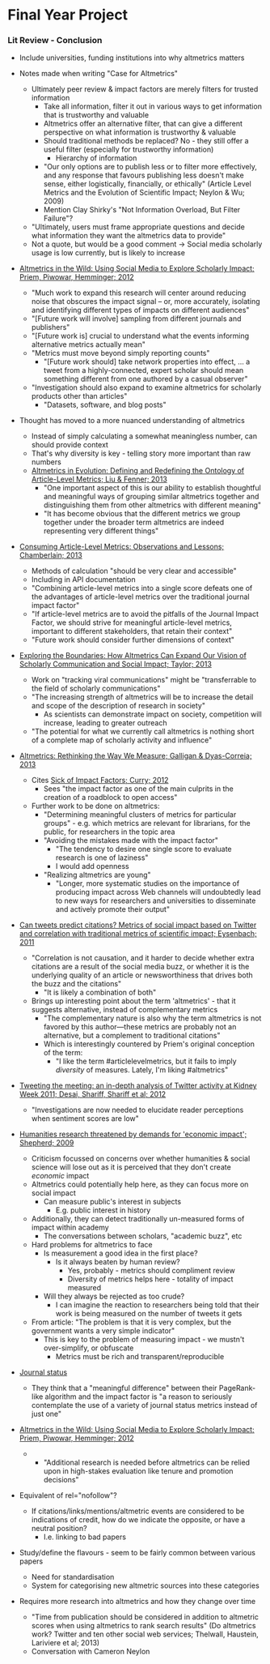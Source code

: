 # Final Year Project
### Lit Review - Conclusion

* Include universities, funding institutions into why altmetrics matters

* Notes made when writing "Case for Altmetrics"
	* Ultimately peer review & impact factors are merely filters for trusted information
		* Take all information, filter it out in various ways to get information that is trustworthy and valuable
		* Altmetrics offer an alternative filter, that can give a different perspective on what information is trustworthy & valuable
		* Should traditional methods be replaced? No - they still offer a useful filter (especially for trustworthy information)
			* Hierarchy of information
		* "Our only options are to publish less or to filter more effectively, and any response that favours publishing less doesn't make sense, either logistically, financially, or ethically" (Article Level Metrics and the Evolution of Scientific Impact; Neylon & Wu; 2009)
		* Mention Clay Shirky's "Not Information Overload, But Filter Failure"?
	* "Ultimately, users must frame appropriate questions and decide what information they want the altmetrics data to provide"
	* Not a quote, but would be a good comment -> Social media scholarly usage is low currently, but is likely to increase

* [Altmetrics in the Wild: Using Social Media to Explore Scholarly Impact; Priem, Piwowar, Hemminger; 2012](http://arxiv.org/abs/1203.4745)
	* "Much work to expand this research will center around reducing noise that obscures the impact signal – or, more accurately, isolating and identifying different types of impacts on different audiences"
	* "[Future work will involve] sampling from different journals and publishers"
	* "[Future work is] crucial to understand what the events informing alternative metrics actually mean"
	* "Metrics must move beyond simply reporting counts"
		* "[Future work should] take network properties into effect, … a tweet from a highly-connected, expert scholar should mean something different from one authored by a casual observer"
	* "Investigation should also expand to examine altmetrics for scholarly products other than articles"
		* "Datasets, software, and blog posts"

* Thought has moved to a more nuanced understanding of altmetrics
	* Instead of simply calculating a somewhat meaningless number, can should provide context
	* That's why diversity is key - telling story more important than raw numbers
	* [Altmetrics in Evolution: Defining and Redefining the Ontology of Article-Level Metrics; Liu & Fenner; 2013](http://www.niso.org/publications/isq/2013/v25no2/lin/)
		* "One important aspect of this is our ability to establish thoughtful and meaningful ways of grouping similar altmetrics together and distinguishing them from other altmetrics with different meaning"
		* "It has become obvious that the different metrics we group together under the broader term altmetrics are indeed representing very different things"

* [Consuming Article-Level Metrics: Observations and Lessons; Chamberlain; 2013](http://www.niso.org/publications/isq/2013/v25no2/chamberlain/)
	* Methods of calculation "should be very clear and accessible"
	* Including in API documentation
	* "Combining article-level metrics into a single score defeats one of the advantages of article-level metrics over the traditional journal impact factor"
	* "If article-level metrics are to avoid the pitfalls of the Journal Impact Factor, we should strive for meaningful article-level metrics, important to different stakeholders, that retain their context"
	* "Future work should consider further dimensions of context"
* [Exploring the Boundaries: How Altmetrics Can Expand Our Vision of Scholarly Communication and Social Impact; Taylor; 2013](http://www.niso.org/publications/isq/2013/v25no2/taylor/)
	* Work on "tracking viral communications" might be "transferrable to the field of scholarly communications"
	* "The increasing strength of altmetrics will be to increase the detail and scope of the description of research in society"
		* As scientists can demonstrate impact on society, competition will increase, leading to greater outreach
	* "The potential for what we currently call altmetrics is nothing short of a complete map of scholarly activity and influence"
* [Altmetrics: Rethinking the Way We Measure; Galligan & Dyas-Correia; 2013](http://www.sciencedirect.com/science/article/pii/S009879131300004X)
	* Cites [Sick of Impact Factors; Curry; 2012](http://occamstypewriter.org/scurry/2012/08/13/sick-of-impact-factors/)
		* Sees "the impact factor as one of the main culprits in the creation of a roadblock to open access"
	* Further work to be done on altmetrics:
		* "Determining meaningful clusters of metrics for particular groups" - e.g. which metrics are relevant for librarians, for the public, for researchers in the topic area
		* "Avoiding the mistakes made with the impact factor"
			* "The tendency to desire one single score to evaluate research is one of laziness"
			* I would add openness
		* "Realizing altmetrics are young"
			* "Longer, more systematic studies on the importance of producing impact across Web channels will undoubtedly lead to new ways for researchers and universities to disseminate and actively promote their output"
* [Can tweets predict citations? Metrics of social impact based on Twitter and correlation with traditional metrics of scientific impact; Eysenbach; 2011](http://www.jmir.org/2011/4/e123/)
	* "Correlation is not causation, and it harder to decide whether extra citations are a result of the social media buzz, or whether it is the underlying quality of an article or newsworthiness that drives both the buzz and the citations"
		* "It is likely a combination of both"
	* Brings up interesting point about the term 'altmetrics' - that it suggests alternative, instead of complementary metrics
		* "The complementary nature is also why the term altmetrics is not favored by this author—these metrics are probably not an alternative, but a complement to traditional citations"
		* Which is interestingly countered by Priem's original conception of the term:
			* "I like the term #articlelevelmetrics, but it fails to imply *diversity* of measures. Lately, I'm liking #altmetrics"
* [Tweeting the meeting: an in-depth analysis of Twitter activity at Kidney Week 2011; Desai, Shariff, Shariff et al; 2012](http://www.plosone.org/article/info:doi/10.1371/journal.pone.0040253)
	* "Investigations are now needed to elucidate reader perceptions when sentiment scores are low"
* [Humanities research threatened by demands for 'economic impact'; Shepherd; 2009](http://www.theguardian.com/education/2009/oct/13/research-funding-economic-impact-humanities)
	* Criticism focussed on concerns over whether humanities & social science will lose out as it is perceived that they don't create _economic_ impact
	* Altmetrics could potentially help here, as they can focus more on social impact
		* Can measure public's interest in subjects
			* E.g. public interest in history
	* Additionally, they can detect traditionally un-measured forms of impact within academy
		* The conversations between scholars, "academic buzz", etc
	* Hard problems for altmetrics to face
		* Is measurement a good idea in the first place?
			* Is it always beaten by human review?
				* Yes, probably - metrics should compliment review
				* Diversity of metrics helps here - totality of impact measured
		* Will they always be rejected as too crude?
			* I can imagine the reaction to researchers being told that their work is being measured on the number of tweets it gets
	* From article: "The problem is that it is very complex, but the government wants a very simple indicator"
		* This is key to the problem of measuring impact - we mustn't over-simplify, or obfuscate
			* Metrics must be rich and transparent/reproducible
* [Journal status](http://link.springer.com/article/10.1007%2Fs11192-006-0176-z)
	* They think that a "meaningful difference" between their PageRank-like algorithm and the impact factor is "a reason to seriously contemplate the use of a variety of journal status metrics instead of just one"
* [Altmetrics in the Wild: Using Social Media to Explore Scholarly Impact; Priem, Piwowar, Hemminger; 2012](http://arxiv.org/abs/1203.4745)
	* * "Additional research is needed before altmetrics can be relied upon in high-stakes evaluation like tenure and promotion decisions"

* Equivalent of rel="nofollow"?
	* If citations/links/mentions/altmetric events are considered to be indications of credit, how do we indicate the opposite, or have a neutral position?
		* I.e. linking to bad papers

* Study/define the flavours - seem to be fairly common between various papers
   * Need for standardisation
   * System for categorising new altmetric sources into these categories

* Requires more research into altmetrics and how they change over time
	* "Time from publication should be considered in addition to altmetric scores when using altmetrics to rank search results" (Do altmetrics work? Twitter and ten other social web services; Thelwall, Haustein, Lariviere et al; 2013)
	* Conversation with Cameron Neylon